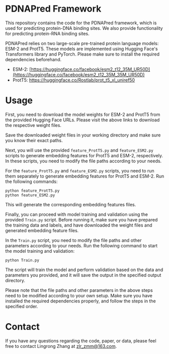 # PDNAPred Framework

This repository contains the code for the PDNAPred framework, which is used for predicting protein-DNA binding sites. We also provide functionality for predicting protein-RNA binding sites.

PDNAPred relies on two large-scale pre-trained protein language models: ESM-2 and ProtT5. These models are implemented using Hugging Face's Transformers library and PyTorch. Please make sure to install the required dependencies beforehand.

- ESM-2: [https://huggingface.co/facebook/esm2_t12_35M_UR50D](https://huggingface.co/facebook/esm2_t12_35M_35M_UR50D)
- ProtT5: https://huggingface.co/Rostlab/prot_t5_xl_uniref50

# Usage

First, you need to download the model weights for ESM-2 and ProtT5 from the provided Hugging Face URLs. Please visit the above links to download the respective weight files.

Save the downloaded weight files in your working directory and make sure you know their exact paths.

Next, you will use the provided `feature_ProtT5.py` and `feature_ESM2.py` scripts to generate embedding features for ProtT5 and ESM-2, respectively. In these scripts, you need to modify the file paths according to your needs.

For the `feature_ProtT5.py` and `feature_ESM2.py` scripts, you need to run them separately to generate embedding features for ProtT5 and ESM-2. Run the following commands:

```
python feature_ProtT5.py
python feature_ESM2.py
```

This will generate the corresponding embedding features files.

Finally, you can proceed with model training and validation using the provided `Train.py` script. Before running it, make sure you have prepared the training data and labels, and have downloaded the weight files and generated embedding feature files.

In the `Train.py` script, you need to modify the file paths and other parameters according to your needs. Run the following command to start the model training and validation:

```
python Train.py
```

The script will train the model and perform validation based on the data and parameters you provided, and it will save the output in the specified output directory.

Please note that the file paths and other parameters in the above steps need to be modified according to your own setup. Make sure you have installed the required dependencies properly, and follow the steps in the specified order.

# Contact

If you have any questions regarding the code, paper, or data, please feel free to contact Lingrong Zhang at [zlr_zmm@163.com](mailto:zlr_zmm@163.com).